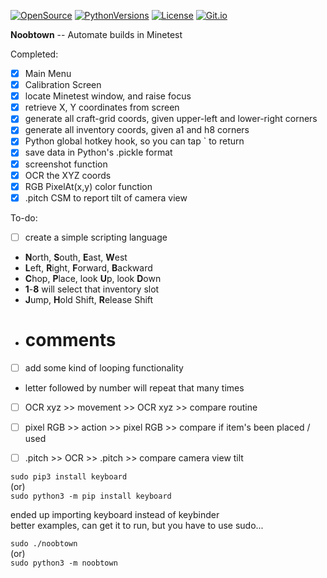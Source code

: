 [![OpenSource](https://img.shields.io/badge/Open-Source-orange.svg)](https://github.com/doyousketch2)  [![PythonVersions](https://img.shields.io/badge/Python-3.x-blue.svg)](https://www.python.org/)  [![License](https://img.shields.io/badge/license-AGPL-lightgrey.svg)](https://www.gnu.org/licenses/agpl-3.0.en.html)  [![Git.io](https://img.shields.io/badge/Git.io-fANWr-233139.svg)](https://git.io/fANWr) 

**Noobtown**  --  Automate builds in Minetest  

Completed:  
- [x] Main Menu  
- [x] Calibration Screen  
- [x] locate Minetest window, and raise focus  
- [x] retrieve X, Y coordinates from screen  
- [x] generate all craft-grid coords, given upper-left and lower-right corners  
- [x] generate all inventory coords, given a1 and h8 corners  
- [x] Python global hotkey hook, so you can tap \` to return  
- [x] save data in Python's .pickle format  
- [x] screenshot function  
- [x] OCR the XYZ coords  
- [x] RGB PixelAt(x,y) color function  
- [x] .pitch CSM to report tilt of camera view  

To-do:  
- [ ] create a simple scripting language  
+ **N**orth,  **S**outh,  **E**ast,  **W**est  
+ **L**eft,  **R**ight,  **F**orward,  **B**ackward  
+ **C**hop,  **P**lace,  look **U**p,  look **D**own  
+ **1**-**8** will select that inventory slot  
+ **J**ump,  **H**old Shift,  **R**elease Shift  
+ # comments  
- [ ] add some kind of looping functionality  
+ letter followed by number will repeat that many times  
- [ ] OCR xyz >> movement >> OCR xyz >> compare routine  
- [ ] pixel RGB >> action >> pixel RGB >> compare if item's been placed / used  
- [ ] .pitch >> OCR >> .pitch >> compare camera view tilt  


`sudo pip3 install keyboard`  
(or)  
`sudo python3 -m pip install keyboard`  

ended up importing keyboard instead of keybinder  
better examples, can get it to run, but you have to use sudo...  

`sudo ./noobtown`  
(or)  
`sudo python3 -m noobtown`  
